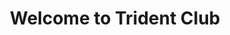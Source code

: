 ---
title: "Welcome to Trident Club"
intro: "The gamified money club for students & young people."
video: "https://www.youtube.com/embed/VIDEO_ID"
---